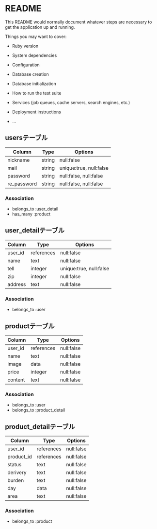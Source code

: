 # README

This README would normally document whatever steps are necessary to get the
application up and running.

Things you may want to cover:

* Ruby version

* System dependencies

* Configuration

* Database creation

* Database initialization

* How to run the test suite

* Services (job queues, cache servers, search engines, etc.)

* Deployment instructions

* ...


## usersテーブル

|Column|Type|Options|
|------|----|-------|
|nickname|string|null:false|
|mail|string|unique:true, null:false|
|password|string|null:false, null:false|
|re_password|string|null:false, null:false|

### Association
- belongs_to :user_detail
- has_many :product


## user_detailテーブル

|Column|Type|Options|
|------|----|-------|
|user_id|references|null:false|
|name|text|null:false|
|tell|integer|unique:true, null:false|
|zip|integer|null:false|
|address|text|null:false|

### Association
- belongs_to :user

## productテーブル

|Column|Type|Options|
|------|----|-------|
|user_id|references|null:false|
|name|text|null:false|
|image|data|null:false|
|price|integer|null:false|
|content|text|null:false|

### Association
- belongs_to :user
- belongs_to :product_detail

## product_detailテーブル

|Column|Type|Options|
|------|----|-------|
|user_id|references|null:false|
|product_id|references|null:false|
|status|text|null:false|
|derivery|text|null:false|
|burden|text|null:false|
|day|data|null:false|
|area|text|null:false|

### Association
- belongs_to :product
